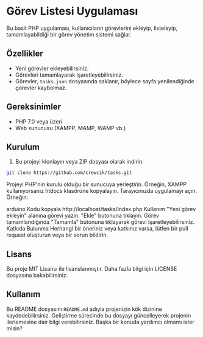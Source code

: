 # Görev Listesi Uygulaması

Bu basit PHP uygulaması, kullanıcıların görevlerini ekleyip, listeleyip, tamamlayabildiği bir görev yönetim sistemi sağlar.

## Özellikler

- Yeni görevler ekleyebilirsiniz.
- Görevleri tamamlayarak işaretleyebilirsiniz.
- Görevler, `tasks.json` dosyasında saklanır, böylece sayfa yenilendiğinde görevler kaybolmaz.

## Gereksinimler

- PHP 7.0 veya üzeri
- Web sunucusu (XAMPP, MAMP, WAMP vb.)

## Kurulum

1. Bu projeyi klonlayın veya ZIP dosyası olarak indirin.

```bash
git clone https://github.com/crewcik/tasks.git
```

Projeyi PHP'nin kurulu olduğu bir sunucuya yerleştirin. Örneğin, XAMPP kullanıyorsanız htdocs klasörüne kopyalayın.
Tarayıcınızda uygulamayı açın. Örneğin:

arduino
Kodu kopyala
http://localhost/tasks/index.php
Kullanım
"Yeni görev ekleyin" alanına görevi yazın.
"Ekle" butonuna tıklayın.
Görev tamamlandığında "Tamamla" butonuna tıklayarak görevi işaretleyebilirsiniz.
Katkıda Bulunma
Herhangi bir öneriniz veya katkınız varsa, lütfen bir pull request oluşturun veya bir sorun bildirin.

## Lisans
Bu proje MIT Lisansı ile lisanslanmıştır. Daha fazla bilgi için LICENSE dosyasına bakabilirsiniz.

## Kullanım

Bu README dosyasını `README.md` adıyla projenizin kök dizinine kaydedebilirsiniz. Geliştirme sürecinde bu dosyayı güncelleyerek projenin ilerlemesine dair bilgi verebilirsiniz. Başka bir konuda yardımcı olmamı ister misin?
